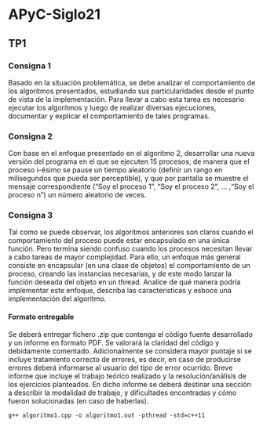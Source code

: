 # APyC-Siglo21


## TP1

### Consigna 1
Basado en la situación problemática, se debe analizar el comportamiento de los algoritmos presentados, estudiando sus particularidades desde el punto de vista de la implementación. Para llevar a cabo esta tarea es necesario ejecutar los algoritmos y luego de realizar diversas ejecuciones, documentar y explicar el comportamiento de tales programas.

### Consigna 2
Con base en el enfoque presentado en el algoritmo 2, desarrollar una nueva versión del programa en el que se ejecuten 15 procesos, de manera que el proceso i-ésimo se pause un tiempo aleatorio (definir un rango en milisegundos que pueda ser perceptible), y que por pantalla se muestre el mensaje correspondiente (“Soy el proceso 1”, “Soy el proceso 2”, ... ,“Soy el proceso n”) un número aleatorio de veces. 

### Consigna 3
Tal como se puede observar, los algoritmos anteriores son claros cuando el comportamiento del proceso puede estar encapsulado en una única función. Pero termina siendo confuso cuando los procesos necesitan llevar a cabo tareas de mayor complejidad. Para ello, un enfoque más general consiste en encapsular (en una clase de objetos) el comportamiento de un proceso, creando las instancias necesarias, y de este modo lanzar la función deseada del objeto en un thread. Analice de qué manera podría implementar este enfoque, describa las características y esboce una implementación del algoritmo. 


#### Formato entregable

Se deberá entregar fichero .zip que contenga el código fuente desarrollado y un informe en formato PDF. 
Se valorará la claridad del código y debidamente comentado. 
Adicionalmente se considera mayor puntaje si se incluye tratamiento correcto de errores, es decir, en caso de producirse errores deberá informarse al usuario del tipo de error ocurrido.
Breve informe que incluye el trabajo teórico realizado y la resolución/análisis de los ejercicios planteados. 
En dicho informe se deberá destinar una sección a describir la modalidad de trabajo, y dificultades encontradas y cómo fueron solucionadas (en caso de haberlas).


	g++ algoritmo1.cpp -o algoritmo1.out -pthread -std=c++11